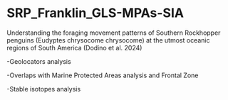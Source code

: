 # SRP_Franklin_GLS-MPAs-SIA
Understanding the foraging movement patterns of Southern Rockhopper penguins (Eudyptes chrysocome chrysocome) at the utmost oceanic regions of South America (Dodino et al. 2024)

-Geolocators analysis

-Overlaps with Marine Protected Areas analysis and Frontal Zone

-Stable isotopes analysis
